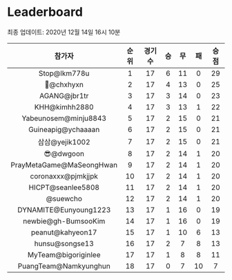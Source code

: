 # Leaderboard
최종 업데이트: 2020년 12월 14일 16시 10분




| 참가자 | 순위 | 경기수 | 승 | 무 | 패 | 승점 |
|:---:|:---:|:---:|:---:|:---:|:---:|:---:|
| Stop@lkm778u | 1 | 17 | 6 | 11 | 0 | 29 |
| 👑@chxhyxn | 2 | 17 | 4 | 13 | 0 | 25 |
| AGANG@jbr1tr | 3 | 17 | 3 | 14 | 0 | 23 |
| KHH@kimhh2880 | 4 | 17 | 3 | 13 | 1 | 22 |
| Yabeunosem@minju8843 | 5 | 17 | 2 | 15 | 0 | 21 |
| Guineapig@ychaaaan | 6 | 17 | 2 | 15 | 0 | 21 |
| 삼삼@yejik1002 | 7 | 17 | 2 | 15 | 0 | 21 |
| 😎@dwgoon | 8 | 17 | 2 | 14 | 1 | 20 |
| PrayMetaGame@MaSeongHwan | 9 | 17 | 2 | 14 | 1 | 20 |
| coronaxxx@pjmkjjpk | 10 | 17 | 2 | 14 | 1 | 20 |
| HICPT@seanlee5808 | 11 | 17 | 2 | 14 | 1 | 20 |
| @suewcho | 12 | 17 | 2 | 14 | 1 | 20 |
| DYNAMITE@Eunyoung1223 | 13 | 17 | 1 | 16 | 0 | 19 |
| newbie@gh-BumsooKim | 14 | 17 | 1 | 16 | 0 | 19 |
| peanut@kahyeon17 | 15 | 17 | 1 | 10 | 6 | 13 |
| hunsu@songse13 | 16 | 17 | 2 | 7 | 8 | 13 |
| MyTeam@bigoriginlee | 17 | 17 | 1 | 8 | 8 | 11 |
| PuangTeam@Namkyunghun | 18 | 17 | 0 | 7 | 10 | 7 |